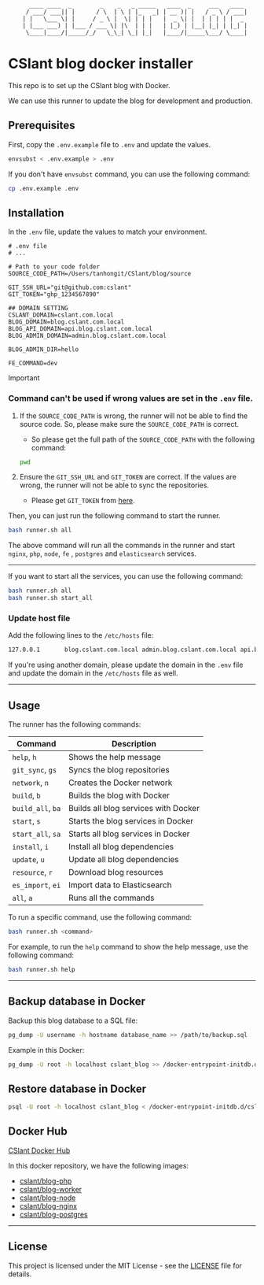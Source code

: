 ```text
      ____ ____  _        _    _   _ _____   ____  _     ___   ____
     / ___/ ___|| |      / \  | \ | |_   _| | __ )| |   / _ \ / ___|
    | |   \___ \| |     / _ \ |  \| | | |   |  _ \| |  | | | | |  _
    | |___ ___) | |___ / ___ \| |\  | | |   | |_) | |__| |_| | |_| |
     \____|____/|_____/_/   \_\_| \_| |_|   |____/|_____\___/ \____|
 ```

# CSlant blog docker installer

This repo is to set up the CSlant blog with Docker.

We can use this runner to update the blog for development and production.

## Prerequisites

First, copy the `.env.example` file to `.env` and update the values.

```bash
envsubst < .env.example > .env
```

If you don't have `envsubst` command, you can use the following command:

```bash
cp .env.example .env
```

## Installation

In the `.env` file, update the values to match your environment.

```dotenv
# .env file
# ...

# Path to your code folder
SOURCE_CODE_PATH=/Users/tanhongit/CSlant/blog/source

GIT_SSH_URL="git@github.com:cslant"
GIT_TOKEN="ghp_1234567890"

## DOMAIN SETTING
CSLANT_DOMAIN=cslant.com.local
BLOG_DOMAIN=blog.cslant.com.local
BLOG_API_DOMAIN=api.blog.cslant.com.local
BLOG_ADMIN_DOMAIN=admin.blog.cslant.com.local

BLOG_ADMIN_DIR=hello

FE_COMMAND=dev
```

> [!IMPORTANT]
> ### Command can't be used if wrong values are set in the `.env` file.
> 
> 1. If the `SOURCE_CODE_PATH` is wrong, the runner will not be able to find the source code. So, please make sure the `SOURCE_CODE_PATH` is correct.
>
>       - So please get the full path of the `SOURCE_CODE_PATH` with the following command:
> 
>       ```bash
>       pwd
>       ```
> 
> 2. Ensure the `GIT_SSH_URL` and `GIT_TOKEN` are correct. If the values are wrong, the runner will not be able to sync the repositories.
> 
>       - Please get `GIT_TOKEN` from [here](https://docs.github.com/en/authentication/keeping-your-account-and-data-secure/managing-your-personal-access-tokens#creating-a-personal-access-token-classic).

Then, you can just run the following command to start the runner.

```bash
bash runner.sh all
```

The above command will run all the commands in the runner and start `nginx`, `php`, `node`, `fe` , `postgres` and `elasticsearch` services.

---

If you want to start all the services, you can use the following command:

```bash
bash runner.sh all
bash runner.sh start_all
```

### Update host file

Add the following lines to the `/etc/hosts` file:

```bash
127.0.0.1       blog.cslant.com.local admin.blog.cslant.com.local api.blog.cslant.com.local
```

If you're using another domain, please update the domain in the `.env` file and update the domain in the `/etc/hosts` file as well.

---

## Usage

The runner has the following commands:

| Command           | Description                          |
|-------------------|--------------------------------------|
| `help`, `h`       | Shows the help message               |
| `git_sync`, `gs`  | Syncs the blog repositories          |
| `network`, `n`    | Creates the Docker network           |
| `build`, `b`      | Builds the blog with Docker          |
| `build_all`, `ba` | Builds all blog services with Docker |
| `start`, `s`      | Starts the blog services in Docker   |
| `start_all`, `sa` | Starts all blog services in Docker   |
| `install`, `i`    | Install all blog dependencies        |
| `update`, `u`     | Update all blog dependencies         |
| `resource`, `r`   | Download blog resources              |
| `es_import`, `ei` | Import data to Elasticsearch         |
| `all`, `a`        | Runs all the commands                |

To run a specific command, use the following command:

```bash
bash runner.sh <command>
```

For example, to run the `help` command to show the help message, use the following command:

```bash
bash runner.sh help
```

---

## Backup database in Docker

Backup this blog database to a SQL file:

```bash
pg_dump -U username -h hostname database_name >> /path/to/backup.sql
```

Example in this Docker:

```bash
pg_dump -U root -h localhost cslant_blog >> /docker-entrypoint-initdb.d/cslant_blog.sql
```

## Restore database in Docker

```bash
psql -U root -h localhost cslant_blog < /docker-entrypoint-initdb.d/cslant_blog.sql
```

## Docker Hub

[CSlant Docker Hub](https://hub.docker.com/r/cslant)

In this docker repository, we have the following images:

- [cslant/blog-php](https://hub.docker.com/r/cslant/blog-php)
- [cslant/blog-worker](https://hub.docker.com/r/cslant/blog-worker)
- [cslant/blog-node](https://hub.docker.com/r/cslant/blog-node)
- [cslant/blog-nginx](https://hub.docker.com/r/cslant/blog-nginx)
- [cslant/blog-postgres](https://hub.docker.com/r/cslant/blog-postgres)

---

## License

This project is licensed under the MIT License - see the [LICENSE](LICENSE) file for details.
